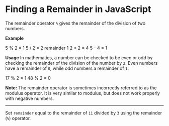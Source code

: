 # Finding a Remainder in JavaScript
The remainder operator `%` gives the remainder of the division of two numbers.

**Example**

5 % 2 = 1
5 / 2 = 2 remainder 1
2 * 2 = 4
5 - 4 = 1

**Usage**
In mathematics, a number can be checked to be even or odd by checking the remainder of the division of the number by `2`. Even numbers have a remainder of `0`, while odd numbers a remainder of `1`.

17 % 2 = 1
48 % 2 = 0

**Note:** The remainder operator is sometimes incorrectly referred to as the modulus operator. It is very similar to modulus, but does not work properly with negative numbers.

---
Set `remainder` equal to the remainder of `11` divided by `3` using the remainder (`%`) operator.
